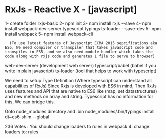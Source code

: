 # RxJs - Reactive X - [javascript]

1- create folder rxjs-basic
2- npm init
3- npm install rxjs --save
4- npm install webpack-dev-server typescript typings ts-loader --save-dev
5- npm install webpack
5- npm install webpack-cli


      (To use latest features of Javascript ECMA 2015 sepcifications aka ES6, We need compiler or transpiler that takes javascript code and transpiles in ES5, and we also need module bundler which takes the code along with rxjs code and generates 1 file to serve to browser)
 web-dev-server (development web server)
 typescript/babel (babel if you write in plain javascript)
 ts-loader (tool that helps to work with typescript)


We need to setup Type Definition (Where typescript can understand all capabilities of RxJs)
Since Rxjs is developed with ES6 in mind, Then RxJs uses features and API that are native to ES6 like (map, set datastructures) and new methods on array and string. Typescript has no information for this, We can bridge this.

Goto node_modules directory and .bin
node_modules/.bin/typings  install dt~es6-shim --global


236 Votes :
You should change loaders to rules in webpack 4:
change:
      loaders 
      to:
      rules
